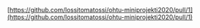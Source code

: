 [https://github.com/lossitomatossi/ohtu-miniprojekti2020/pull/1](https://github.com/lossitomatossi/ohtu-miniprojekti2020/pull/1)

